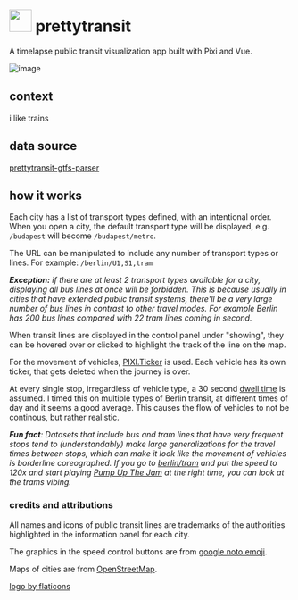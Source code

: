 # <img height="40px" src="https://prettytransit.zora.pt/icon.png"> prettytransit

A timelapse public transit visualization app built with Pixi and Vue.

![image](https://github.com/zorapeteri/prettytransit/assets/52820291/33a5ca6a-78c7-4aed-9c18-f78216fda795")

## context

i like trains

## data source

[prettytransit-gtfs-parser](https://github.com/zorapeteri/prettytransit-gtfs-parser)

## how it works

Each city has a list of transport types defined, with an intentional order. When you open a city, the default transport type will be displayed, e.g. `/budapest` will become `/budapest/metro`.

The URL can be manipulated to include any number of transport types or lines.
For example: `/berlin/U1,S1,tram`

_**Exception:** if there are at least 2 transport types available for a city, displaying all bus lines at once will be forbidden. This is because usually in cities that have extended public transit systems, there'll be a very large number of bus lines in contrast to other travel modes. For example Berlin has 200 bus lines compared with 22 tram lines coming in second._


When transit lines are displayed in the control panel under "showing", they can be hovered over or clicked to highlight the track of the line on the map.

For the movement of vehicles, [PIXI.Ticker](https://pixijs.download/dev/docs/PIXI.Ticker.html) is used. Each vehicle has its own ticker, that gets deleted when the journey is over.

At every single stop, irregardless of vehicle type, a 30 second [dwell time](<https://en.wikipedia.org/wiki/Dwell_time_(transportation)>) is assumed. I timed this on multiple types of Berlin transit, at different times of day and it seems a good average. This causes the flow of vehicles to not be continous, but rather realistic.

_**Fun fact**: Datasets that include bus and tram lines that have very frequent stops tend to (understandably) make large generalizations for the travel times between stops, which can make it look like the movement of vehicles is borderline coreographed. If you go to [berlin/tram](https://prettytransit.zora.pt/berlin/tram) and put the speed to 120x and start playing [Pump Up The Jam](https://open.spotify.com/track/21qnJAMtzC6S5SESuqQLEK?si=31bc47663e1e41b2) at the right time, you can look at the trams vibing._

### credits and attributions

All names and icons of public transit lines are trademarks of the authorities highlighted in the information panel for each city.

The graphics in the speed control buttons are from [google noto emoji](https://github.com/googlefonts/noto-emoji).

Maps of cities are from [OpenStreetMap](https://www.openstreetmap.org/).

<a href="https://www.flaticon.com/free-icons/train" title="logo by smashicons / flaticons">logo by flaticons</a>
